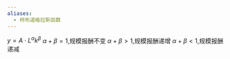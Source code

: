 ```yaml
---
aliases:
  - 柯布道格拉斯函数
---
```


$y=A\cdot L^\alpha k^\beta$
$\alpha+\beta=1$,规模报酬不变
$\alpha+\beta>1$,规模报酬递增
$\alpha+\beta<1$,规模报酬递减
